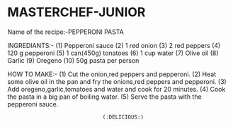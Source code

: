 # MASTERCHEF-JUNIOR
Name of the recipe:-PEPPERONI PASTA
 
INGREDIANTS:-
  (1) Pepperoni sauce
  (2) 1 red onion
  (3) 2 red peppers
  (4) 120 g pepperoni
  (5) 1 can(450g) tonatoes
  (6) 1 cup water
  (7) Olive oil
  (8) Garlic
  (9) Oregeno
  (10) 50g pasta per person

HOW TO MAKE:-
  (1) Cut the onion,red peppers and pepperoni.
  (2) Heat some olive oil in the pan and fry the onions,red peppers and pepperoni.
  (3) Add oregeno,garlic,tomatoes and water and cook for 20 minutes.
  (4) Cook the pasta in a big pan of boiling water.
  (5) Serve the pasta with the pepperoni sauce.

                                  (:DELICIOUS:)                                             